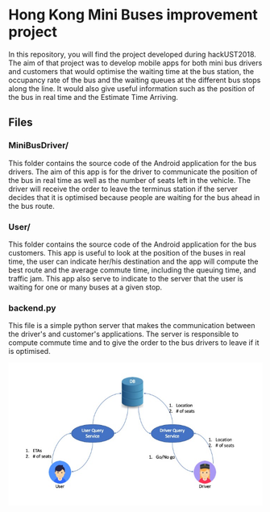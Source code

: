# Hong Kong Mini Buses improvement project

In this repository, you will find the project developed during hackUST2018. The aim of that project was to develop mobile apps for both mini bus drivers and customers that would optimise the waiting time at the bus station, the occupancy rate of the bus and the waiting queues at the different bus stops along the line. It would also give useful information such as the position of the bus in real time and the Estimate Time Arriving.
## Files
### MiniBusDriver/
This folder contains the source code of the Android application for the bus drivers. The aim of this app is for the driver to communicate the position of the bus in real time as well as the number of seats left in the vehicle. The driver will receive the order to leave the terminus station if the server decides that it is optimised because people are waiting for the bus ahead in the bus route.

### User/
This folder contains the source code of the Android application for the bus customers. This app is useful to look at the position of the buses in real time, the user can indicate her/his destination and the app will compute the best route and the average commute time, including the queuing time, and traffic jam. This app also serve to indicate to the server that the user is waiting for one or many buses at a given stop.
### backend.py
This file is a simple python server that makes the communication between the driver's and customer's applications. The server is responsible to compute commute time and to give the order to the bus drivers to leave if it is optimised.

![Alt text](/screenshot.jpg?raw=true "Communication between apps")
